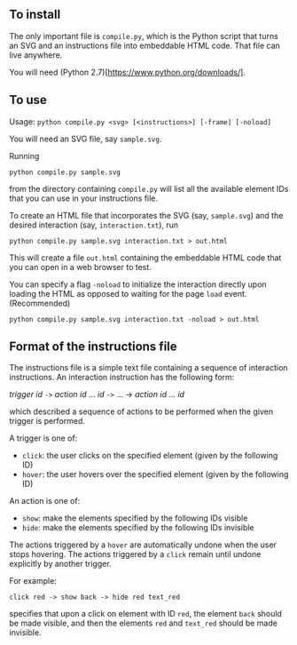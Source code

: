 
## To install

The only important file is `compile.py`, which is the Python script
that turns an SVG and an instructions file into embeddable HTML
code. That file can live anywhere.

You will need (Python 2.7)[https://www.python.org/downloads/].


## To use

Usage: `python compile.py <svg> [<instructions>] [-frame] [-noload]`

You will need an SVG file, say `sample.svg`.

Running 

  `python compile.py sample.svg` 

from the directory containing `compile.py` will list all the
available element IDs that you can use in your instructions file.

To create an HTML file that incorporates the SVG (say, `sample.svg`)
and the desired interaction (say, `interaction.txt`), run 

  `python compile.py sample.svg interaction.txt > out.html`

This will create a file `out.html` containing the embeddable HTML code
that you can open in a web browser to test. 

You can specify a flag `-noload` to initialize the interaction
directly upon loading the HTML as opposed to waiting for the page
`load` event. (Recommended)

  `python compile.py sample.svg interaction.txt -noload > out.html`


## Format of the instructions file

The instructions file is a simple text file containing a sequence of
interaction instructions. An interaction instruction has the following
form:

   _trigger_ _id_ `->` _action_ _id_ ... _id_ `->` ... -> _action_ _id_ ... _id_

which described a sequence of actions to be performed when the given
trigger is performed. 

A trigger is one of:
* `click`: the user clicks on the specified element (given by the
following ID)
* `hover`: the user hovers over the specified element (given by the
following ID)

An action is one of:
* `show`: make the elements specified by the following IDs visible
* `hide`: make the elements specified by the following IDs invisible

The actions triggered by a `hover` are automatically undone when the
user stops hovering. The actions triggered by a `click` remain until
undone explicitly by another trigger.

For example:

   `click red -> show back -> hide red text_red`

specifies that upon a click on element with ID `red`, the element
`back` should be made visible, and then the elements `red` and
`text_red` should be made invisible.
